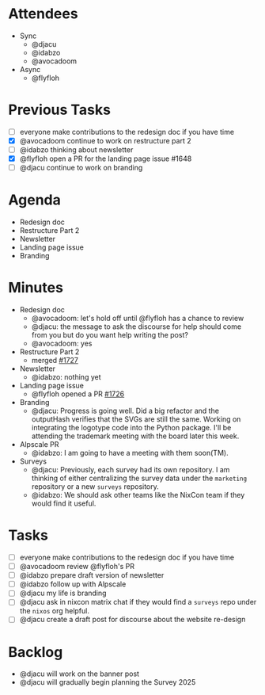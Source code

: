 # Attendees

- Sync
  - @djacu
  - @idabzo
  - @avocadoom
- Async
  - @flyfloh

# Previous Tasks

- [ ] everyone make contributions to the redesign doc if you have time
- [x] @avocadoom continue to work on restructure part 2
- [ ] @idabzo thinking about newsletter
- [x] @flyfloh open a PR for the landing page issue #1648
- [ ] @djacu continue to work on branding

# Agenda

- Redesign doc
- Restructure Part 2
- Newsletter
- Landing page issue
- Branding

# Minutes

- Redesign doc
  - @avocadoom: let's hold off until @flyfloh has a chance to review
  - @djacu: the message to ask the discourse for help should come from you but do you want help writing the post?
  - @avocadoom: yes
- Restructure Part 2
  - merged [#1727](https://github.com/NixOS/nixos-homepage/pull/1727)
- Newsletter
  - @idabzo: nothing yet
- Landing page issue
  - @flyfloh opened a PR [#1726](https://github.com/NixOS/nixos-homepage/pull/1726)
- Branding
  - @djacu: Progress is going well. Did a big refactor and the outputHash verifies that the SVGs are still the same. Working on integrating the logotype code into the Python package. I'll be attending the trademark meeting with the board later this week.
- Alpscale PR
  - @idabzo: I am going to have a meeting with them soon(TM).
- Surveys
  - @djacu: Previously, each survey had its own repository. I am thinking of either centralizing the survey data under the `marketing` repository or a new `surveys` repository.
  - @idabzo: We should ask other teams like the NixCon team if they would find it useful.

# Tasks

- [ ] everyone make contributions to the redesign doc if you have time
- [ ] @avocadoom review @flyfloh's PR
- [ ] @idabzo prepare draft version of newsletter
- [ ] @idabzo follow up with Alpscale
- [ ] @djacu my life is branding
- [ ] @djacu ask in nixcon matrix chat if they would find a `surveys` repo under the `nixos` org helpful.
- [ ] @djacu create a draft post for discourse about the website re-design

# Backlog

- @djacu will work on the banner post
- @djacu will gradually begin planning the Survey 2025
